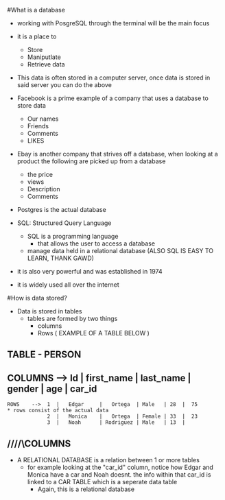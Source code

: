 #What is a database
  * working with PosgreSQL through the terminal will be the main focus
  - it is a place to
    * Store
    * Maniputlate
    * Retrieve data 
  
- This data  is often stored in a computer server, once data is stored in said server you can do
   the above
- Facebook is a prime example of a company that uses a database to store data 
  * Our names
  * Friends
  * Comments
  * LIKES 

- Ebay is another company that strives off a database, when looking at a product the following are picked up from a database       
  * the price 
  * views 
  * Description 
  * Comments
 
- Postgres is the actual database 
- SQL: Structured Query Language
   * SQL is a programming language 
      * that allows the user to access a database
   * manage data held in a relational database
(ALSO SQL IS EASY TO LEARN, THANK GAWD)
- it is also very powerful and was established in 1974
- it is widely used all over the internet

#How is data stored?

- Data  is stored in tables 
   - tables are formed by two things
      * columns 
      * Rows 
                ( EXAMPLE  OF A TABLE BELOW ) 
##          TABLE - PERSON 
##  COLUMNS -->  Id |  first_name | last_name | gender | age | car_id 
    ROWS    -->  1  |   Edgar     |   Ortega  | Male   | 28  |  75           * rows consist of the actual data
                 2  |   Monica    |   Ortega  | Female | 33  |  23
                 3  |   Noah      | Rodriguez | Male   | 13  | 
##                  /\/\/\/\COLUMNS                

- A RELATIONAL DATABASE is a relation between 1 or more tables
     * for example looking at the "car_id" column, notice how Edgar and Monica have a car and Noah doesnt. 
       the info within that car_id is linked to a CAR TABLE which is a seperate data table
        * Again, this is a relational database





 
